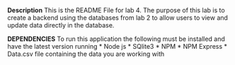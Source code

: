 
**Description**
This is the README File for lab 4. The purpose of this lab is to
create a backend using the databases from lab 2 to allow users to view and update data directly in the database.

**DEPENDENCIES**
    To run this application the following must be installed and have the latest version running
        * Node js
        * SQlite3
        * NPM
        * NPM Express
        * Data.csv file containing the data you are working with




        